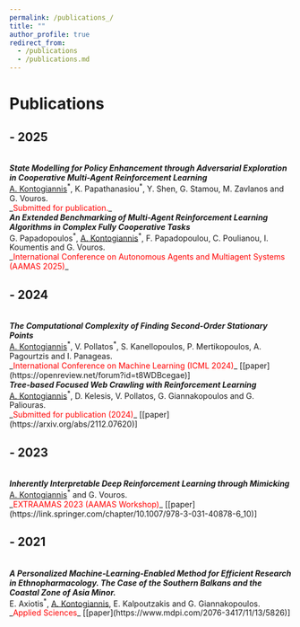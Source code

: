 ```yaml
---
permalink: /publications_/
title: ""
author_profile: true
redirect_from: 
  - /publications
  - /publications.md
---
```


# Publications

## - 2025
<br/>
<i><b> State Modelling for Policy Enhancement through Adversarial Exploration in Cooperative Multi-Agent Reinforcement Learning </b> </i> 
<br/> 
<u>A. Kontogiannis</u><sup>*</sup>, K. Papathanasiou<sup>*</sup>, Y. Shen, G. Stamou, M. Zavlanos and G. Vouros.
<br/>
_<font color="red">Submitted for publication.</font>_

<br/>
<i><b> An Extended Benchmarking of Multi-Agent Reinforcement Learning Algorithms in Complex Fully Cooperative Tasks </b> </i> 
<br/> 
G. Papadopoulos<sup>*</sup>, <u>A. Kontogiannis</u><sup>*</sup>, F. Papadopoulou, C. Poulianou, I. Koumentis and G. Vouros.
<br/>
_<font color="red">International Conference on Autonomous Agents and Multiagent Systems (AAMAS 2025)</font>_

## - 2024

<br/>
<i><b> The Computational Complexity of Finding Second-Order Stationary Points </b> </i> 
<br/> 
<u>A. Kontogiannis</u><sup>*</sup>, V. Pollatos<sup>*</sup>, S. Kanellopoulos, P. Mertikopoulos, A. Pagourtzis and I. Panageas.
<br/>
_<font color="red">International Conference on Machine Learning (ICML 2024)</font>_ [[paper](https://openreview.net/forum?id=t8WDBcegae)]


<br/>
<i><b> Tree-based Focused Web Crawling with Reinforcement Learning </b> </i> 
<br/> 
<u>A. Kontogiannis</u><sup>*</sup>, D. Kelesis, V. Pollatos, G. Giannakopoulos and G. Paliouras.
<br/>
_<font color="red">Submitted for publication (2024)</font>_ [[paper](https://arxiv.org/abs/2112.07620)]

## - 2023

<br/>
<i><b> Inherently Interpretable Deep Reinforcement Learning through Mimicking </b> </i> 
<br/> 
<u>A. Kontogiannis</u><sup>*</sup> and G. Vouros.
<br/>
_<font color="red">EXTRAAMAS 2023 (AAMAS Workshop)</font>_ [[paper](https://link.springer.com/chapter/10.1007/978-3-031-40878-6_10)]

## - 2021

<br/>
<i><b> A Personalized Machine-Learning-Enabled Method for Efficient Research in Ethnopharmacology. The Case of the Southern Balkans and the Coastal Zone of Asia Minor. </b> </i> 
<br/> 
E. Axiotis<sup>*</sup>, <u>A. Kontogiannis</u>, E. Kalpoutzakis and G. Giannakopoulos.
<br/>
_<font color="red">Applied Sciences</font>_ [[paper](https://www.mdpi.com/2076-3417/11/13/5826)] 

